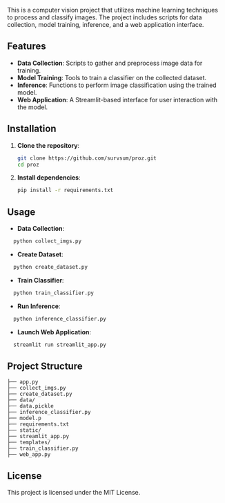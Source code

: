 
This is a computer vision project that utilizes machine learning techniques to process and classify images. The project includes scripts for data collection, model training, inference, and a web application interface.

## Features

* **Data Collection**: Scripts to gather and preprocess image data for training.
* **Model Training**: Tools to train a classifier on the collected dataset.
* **Inference**: Functions to perform image classification using the trained model.
* **Web Application**: A Streamlit-based interface for user interaction with the model.

## Installation

1. **Clone the repository**:

   ```bash
   git clone https://github.com/survsum/proz.git
   cd proz
   ```



2. **Install dependencies**:

   ```bash
   pip install -r requirements.txt
   ```



## Usage

* **Data Collection**:

```bash
  python collect_imgs.py
```



* **Create Dataset**:

```bash
  python create_dataset.py
```



* **Train Classifier**:

```bash
  python train_classifier.py
```



* **Run Inference**:

```bash
  python inference_classifier.py
```



* **Launch Web Application**:

```bash
  streamlit run streamlit_app.py
```



## Project Structure

```
├── app.py
├── collect_imgs.py
├── create_dataset.py
├── data/
├── data.pickle
├── inference_classifier.py
├── model.p
├── requirements.txt
├── static/
├── streamlit_app.py
├── templates/
├── train_classifier.py
├── web_app.py
```



## License

This project is licensed under the MIT License.

